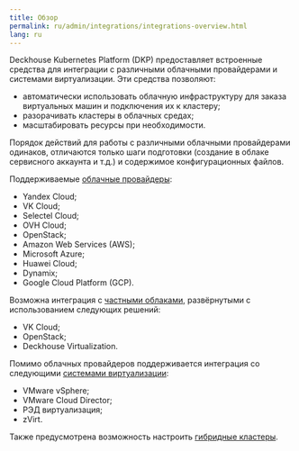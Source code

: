 ```yaml
---
title: Обзор
permalink: ru/admin/integrations/integrations-overview.html
lang: ru
---
```


Deckhouse Kubernetes Platform (DKP) предоставляет встроенные средства для интеграции с различными облачными провайдерами и системами виртуализации.
Эти средства позволяют:
- автоматически использовать облачную инфраструктуру для заказа виртуальных машин и подключения их к кластеру;
- разорачивать кластеры в облачных средах;
- масштабировать ресурсы при необходимости.

Порядок действий для работы с различными облачными провайдерами одинаков, отличаются только шаги подготовки (создание в облаке сервисного аккаунта и т.д.) и содержимое конфигурационных файлов.

Поддерживаемые [облачные провайдеры](./public/overview.html):
- Yandex Cloud;
- VK Cloud;
- Selectel Cloud;
- OVH Cloud;
- OpenStack;
- Amazon Web Services (AWS);
- Microsoft Azure;
- Huawei Cloud;
- Dynamix;
- Google Cloud Platform (GCP).

Возможна интеграция с [частными облаками,](./private/overview.html) развёрнутыми с использованием следующих решений:
- VK Cloud;
- OpenStack;
- Deckhouse Virtualization.

Помимо облачных провайдеров поддерживается интеграция со следующими [системами виртуализации](./virtualization/overview.html):
- VMware vSphere;
- VMware Cloud Director;
- РЭД виртуализация;
- zVirt.

Также предусмотрена возможность настроить [гибридные кластеры](./hybrid/overview.html).
